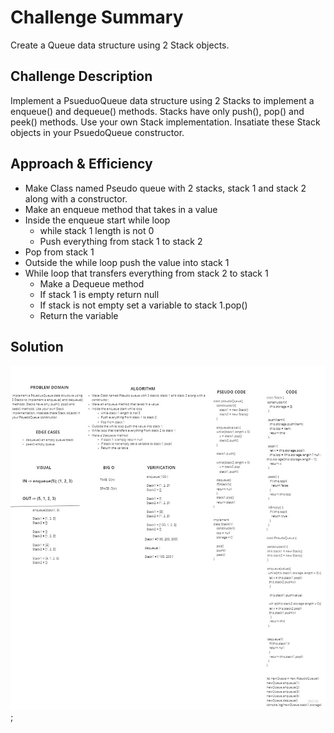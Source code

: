 # Challenge Summary
<!-- Short summary or background information -->
Create a Queue data structure using 2 Stack objects.


## Challenge Description
<!-- Description of the challenge -->
Implement a PsueduoQueue data structure using 2 Stacks to implement a enqueue() and dequeue() methods. Stacks have only push(), pop() and peek() methods. Use your own Stack implementation. Insatiate these Stack objects in your PsuedoQueue constructor.


## Approach & Efficiency
<!-- What approach did you take? Why? What is the Big O space/time for this approach? -->
- Make Class named Pseudo queue with 2 stacks, stack 1 and stack 2 along with a constructor.
- Make an enqueue method that takes in a value
- Inside the enqueue start while loop
  - while stack 1 length is not 0
  - Push everything from stack 1 to stack 2
- Pop from stack 1
- Outside the while loop push the value into stack 1
- While loop that transfers everything from stack 2 to stack 1
  - Make a Dequeue method
  - If stack 1 is empty return null
  - If stack is not empty set a variable to stack 1.pop()
  - Return the variable

## Solution
<!-- Embedded whiteboard image -->
![Whiteboard](./pseudoQueue.jpg);
